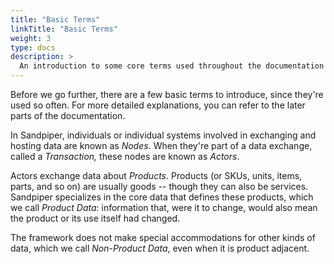 ```yaml
---
title: "Basic Terms"
linkTitle: "Basic Terms"
weight: 3
type: docs
description: >
  An introduction to some core terms used throughout the documentation
---
```


Before we go further, there are a few basic terms to introduce, since they're used so often. For more detailed explanations, you can refer to the later parts of the documentation.

In Sandpiper, individuals or individual systems involved in exchanging and hosting data are known as *Nodes*. When they're part of a data exchange, called a *Transaction,* these nodes are known as *Actors*.

Actors exchange data about *Products*. Products (or SKUs, units, items, parts, and so on) are usually goods -- though they can also be services. Sandpiper specializes in the core data that defines these products, which we call *Product Data*: information that, were it to change, would also mean the product or its use itself had changed.

The framework does not make special accommodations for other kinds of data, which we call *Non-Product Data*, even when it is product adjacent.

